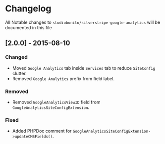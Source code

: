 # Changelog

All Notable changes to `studiobonito/silverstripe-google-analytics` will be documented in this file

## [2.0.0] - 2015-08-10
### Changed
- Moved `Google Analytics` tab inside `Services` tab to reduce `SiteConfig` clutter.
- Removed `Google Analytics` prefix from field label.

### Removed
- Removed `GoogleAnalyticsViewID` field from `GoogleAnalyticsSiteConfigExtension`.

### Fixed
- Added PHPDoc comment for `GoogleAnalyticsSiteConfigExtension->updateCMSFields()`.